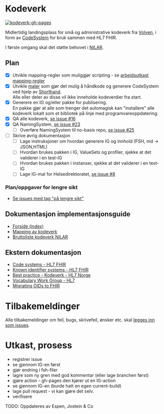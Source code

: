 # Kodeverk

[![kodeverk-gh-pages](https://github.com/HL7Norway/kodeverk/actions/workflows/kodeverk-gh-pages.yml/badge.svg)](https://github.com/HL7Norway/kodeverk/actions/workflows/kodeverk-gh-pages.yml)

Midlertidig landingsplass for små og administrative kodeverk fra [Volven](https://volven.no), i form av [CodeSystem](https://www.hl7.org/fhir/codesystem.html) for bruk sammen med HL7 FHIR. 

I første omgang skal det støtte behovet i [NILAR](https://github.com/HL7Norway/NILAR).

## Plan

- [X] Utvikle mapping-regler som muliggjør scripting - se [arbeidsutkast mapping-regler](input/pagecontent/mapping.md)
- [X] Utvikle  [maler](tools/) som gjør det mulig å håndkode og generere CodeSystem ved hjelp av [Shorthand](http://hl7.org/fhir/uv/shorthand/). <br />Alle eller deler av disse vil ikke inneholde kodeverdier fra start.
- [X] Generere en IG og/eller pakke for publisering. <br />En pakke gjør at alle som trenger det automagisk kan "installere" alle kodeverk lokalt som et bibliotek på linje med programvareoppdatering. 
- [X] QA alle kodeverk, [se issue #16](https://github.com/HL7Norway/kodeverk/issues/16)
- [X] QA NamingSystem, [se issue #23](https://github.com/HL7Norway/kodeverk/issues/23)
  - [ ] Overføre NamingSystem til no-basis repo, [se issue #25](https://github.com/HL7Norway/kodeverk/issues/25)
- [ ] Skrive øvrig dokumentasjon
  - [ ] Lage instruksjoner om hvordan generere IG og innhold (FSH, md -> JSON,HTML) 
  - [ ] Hvordan brukes pakken i IG, ValueSets og profiler, sjekke at det validerer i en test-IG
  - [ ] Hvordan brukes pakken i instanser, sjekke at det validerer i en test-IG
  - [ ] Lage IG-mal for Helsedirektoratet, [se issue #8](https://github.com/HL7Norway/kodeverk/issues/8)

### Plan/oppgaver for lengre sikt

* [Se issues med tag "på lengre sikt"](https://github.com/HL7Norway/kodeverk/issues?q=is%3Aissue+is%3Aopen+label%3A%22p%C3%A5+lengre+sikt%22)

## Dokumentasjon implementasjonsguide

* [Forside (index)](input/pagecontent/index.md)
* [Mapping av kodeverk](input/pagecontent/mapping.md)
* [Bruttoliste kodeverk NILAR](input/pagecontent/nilar.md)

## Ekstern dokumentasjon

* [Code systems - HL7 FHIR](https://www.hl7.org/fhir/terminologies-systems.html)
* [Known identifier systems - HL7 FHIR](https://www.hl7.org/fhir/identifier-registry.html)
* [Best practice - Kodeverk - HL7 Norge](https://hl7norway.github.io/best-practice/docs/codesystem.html)
* [Vocabulary Work Group - HL7](https://confluence.hl7.org/display/VOC/Vocabulary+Work+Group)
* [Migrating OIDs to FHIR](https://confluence.hl7.org/display/FHIR/Migrating+OIDs+to+FHIR)

# Tilbakemeldinger

Alle tilbakemeldinger om feil, bugs, skrivefeil, ønsker etc. skal [legges inn som issues](https://github.com/HL7Norway/kodeverk/issues). 

# Utkast, prosess

- registrer issue
- se gjennom IG-en først
- gjør endring i fsh-filer
- lagre som ny gren med god kommentar (eller lage branchen først)
- gjøre action - gh-pages den kjører ut en IG-action
- se gjennom IG-en (burde hatt en egen current-build)
- lage pull request - vi kan gjøre det selv.
- verifisere

TODO: Oppdateres av Espen, Jostein & Co

